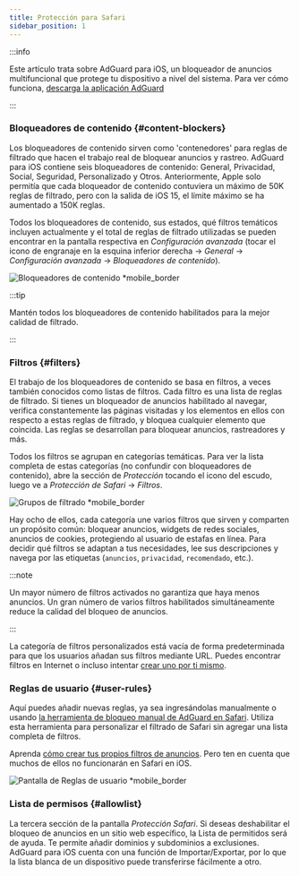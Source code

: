 ```yaml
---
title: Protección para Safari
sidebar_position: 1
---
```


:::info

Este artículo trata sobre AdGuard para iOS, un bloqueador de anuncios multifuncional que protege tu dispositivo a nivel del sistema. Para ver cómo funciona, [descarga la aplicación AdGuard](https://agrd.io/download-kb-adblock)

:::

### Bloqueadores de contenido {#content-blockers}

Los bloqueadores de contenido sirven como 'contenedores' para reglas de filtrado que hacen el trabajo real de bloquear anuncios y rastreo. AdGuard para iOS contiene seis bloqueadores de contenido: General, Privacidad, Social, Seguridad, Personalizado y Otros. Anteriormente, Apple solo permitía que cada bloqueador de contenido contuviera un máximo de 50K reglas de filtrado, pero con la salida de iOS 15, el límite máximo se ha aumentado a 150K reglas.

Todos los bloqueadores de contenido, sus estados, qué filtros temáticos incluyen actualmente y el total de reglas de filtrado utilizadas se pueden encontrar en la pantalla respectiva en _Configuración avanzada_ (tocar el icono de engranaje en la esquina inferior derecha → _General_ → _Configuración avanzada_ → _Bloqueadores de contenido_).

![Bloqueadores de contenido \*mobile\_border](https://cdn.adtidy.org/public/Adguard/kb/iOS/features/content_blockers_en.jpeg)

:::tip

Mantén todos los bloqueadores de contenido habilitados para la mejor calidad de filtrado.

:::

### Filtros {#filters}

El trabajo de los bloqueadores de contenido se basa en filtros, a veces también conocidos como listas de filtros. Cada filtro es una lista de reglas de filtrado. Si tienes un bloqueador de anuncios habilitado al navegar, verifica constantemente las páginas visitadas y los elementos en ellos con respecto a estas reglas de filtrado, y bloquea cualquier elemento que coincida. Las reglas se desarrollan para bloquear anuncios, rastreadores y más.

Todos los filtros se agrupan en categorías temáticas. Para ver la lista completa de estas categorías (no confundir con bloqueadores de contenido), abre la sección de _Protección_ tocando el icono del escudo, luego ve a _Protección de Safari_ → _Filtros_.

![Grupos de filtrado \*mobile\_border](https://cdn.adtidy.org/public/Adguard/kb/iOS/features/filters_group_en.jpeg)

Hay ocho de ellos, cada categoría une varios filtros que sirven y comparten un propósito común: bloquear anuncios, widgets de redes sociales, anuncios de cookies, protegiendo al usuario de estafas en línea. Para decidir qué filtros se adaptan a tus necesidades, lee sus descripciones y navega por las etiquetas (`anuncios`, `privacidad`, `recomendado`, etc.).

:::note

Un mayor número de filtros activados no garantiza que haya menos anuncios. Un gran número de varios filtros habilitados simultáneamente reduce la calidad del bloqueo de anuncios.

:::

La categoría de filtros personalizados está vacía de forma predeterminada para que los usuarios añadan sus filtros mediante URL. Puedes encontrar filtros en Internet o incluso intentar [crear uno por ti mismo](/general/ad-filtering/create-own-filters).

### Reglas de usuario {#user-rules}

Aquí puedes añadir nuevas reglas, ya sea ingresándolas manualmente o usando [la herramienta de bloqueo manual de AdGuard en Safari](#assistant). Utiliza esta herramienta para personalizar el filtrado de Safari sin agregar una lista completa de filtros.

Aprenda [cómo crear tus propios filtros de anuncios](/general/ad-filtering/create-own-filters). Pero ten en cuenta que muchos de ellos no funcionarán en Safari en iOS.

![Pantalla de Reglas de usuario \*mobile\_border](https://cdn.adtidy.org/public/Adguard/kb/iOS/features/user_rules_en.jpeg)

### Lista de permisos {#allowlist}

La tercera sección de la pantalla _Protección Safari_. Si deseas deshabilitar el bloqueo de anuncios en un sitio web específico, la Lista de permitidos será de ayuda. Te permite añadir dominios y subdominios a exclusiones. AdGuard para iOS cuenta con una función de Importar/Exportar, por lo que la lista blanca de un dispositivo puede transferirse fácilmente a otro.
